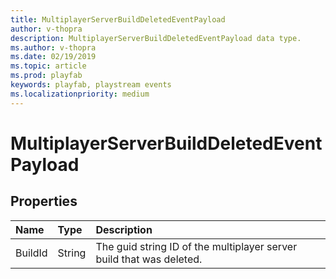 ```yaml
---
title: MultiplayerServerBuildDeletedEventPayload
author: v-thopra
description: MultiplayerServerBuildDeletedEventPayload data type.
ms.author: v-thopra
ms.date: 02/19/2019
ms.topic: article
ms.prod: playfab
keywords: playfab, playstream events
ms.localizationpriority: medium
---
```


# MultiplayerServerBuildDeletedEventPayload

## Properties

|Name|Type|Description|
| :--------------------|:-------------------|:----------------------|
|BuildId|String|The guid string ID of the multiplayer server build that was deleted.|
